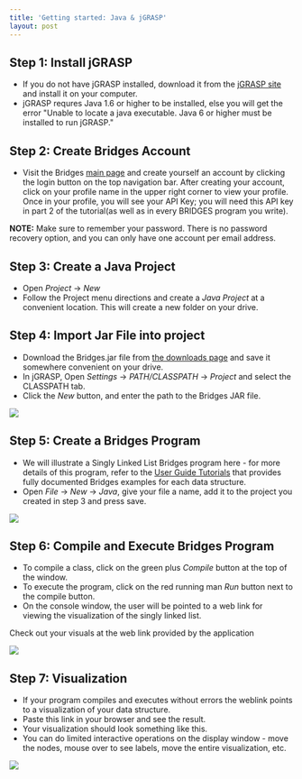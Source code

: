 ```yaml
---
title: 'Getting started: Java & jGRASP'
layout: post
---
```


## Step 1: Install jGRASP

*   If you do not have jGRASP installed, download it from the [jGRASP site](http://www.jgrasp.org/) and install it on your computer.
*   jGRASP requres Java 1.6 or higher to be installed, else you will get the error "Unable to locate a java executable. Java 6 or higher must be installed to run jGRASP."

## Step 2: Create Bridges Account

*   Visit the Bridges [main page](/) and create yourself an account by clicking the login button on the top navigation bar. After creating your account, click on your profile name in the upper right corner to view your profile. Once in your profile, you will see your API Key; you will need this API key in part 2 of the tutorial(as well as in every BRIDGES program you write).  

**NOTE:** Make sure to remember your password. There is no password recovery option, and you can only have one account per email address.

## Step 3: Create a Java Project

*   Open _Project_ -> _New_
*   Follow the Project menu directions and create a _Java Project_ at a convenient location. This will create a new folder on your drive.

## Step 4: Import Jar File into project

*   Download the Bridges.jar file from [the downloads page](/download/) and save it somewhere convenient on your drive.
*   In jGRASP, Open _Settings_ -> _PATH/CLASSPATH_ -> _Project_ and select the CLASSPATH tab.
*   Click the _New_ button, and enter the path to the Bridges JAR file.

![](/doc/getting-started/java/jGRASP/classpath.jpg)

## Step 5: Create a Bridges Program

*   We will illustrate a Singly Linked List Bridges program here - for more details of this program, refer to the [User Guide Tutorials](/Hello_World_Tutorials/Overview.html) that provides fully documented Bridges examples for each data structure.
*   Open _File_ -> _New_ -> _Java_, give your file a name, add it to the project you created in step 3 and press save.

![](/doc/getting-started/java/jGRASP/saveas.jpg)

## Step 6: Compile and Execute Bridges Program

*   To compile a class, click on the green plus _Compile_ button at the top of the window.
*   To execute the program, click on the red running man _Run_ button next to the compile button.
*   On the console window, the user will be pointed to a web link for viewing the visualization of the singly linked list.

Check out your visuals at the web link provided by the application

![](/doc/getting-started/java/jGRASP/program.jpg)

## Step 7: Visualization

*   If your program compiles and executes without errors the weblink points to a visualization of your data structure.
*   Paste this link in your browser and see the result.
*   Your visualization should look something like this.
*   You can do limited interactive operations on the display window - move the nodes, mouse over to see labels, move the entire visualization, etc.

![](/doc/getting-started/java/jGRASP/sslVisual.jpg)